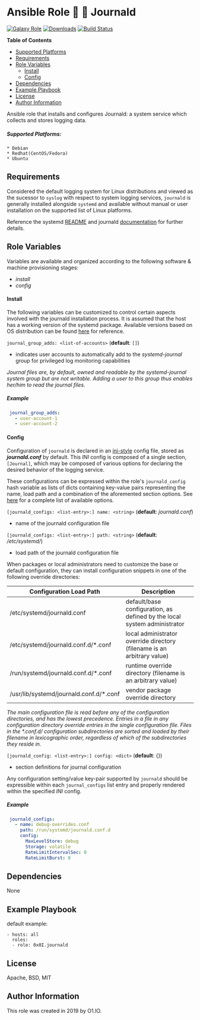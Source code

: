 Ansible Role :signal_strength: :page_with_curl: Journald
=========
[![Galaxy Role](https://img.shields.io/ansible/role/45121.svg)](https://galaxy.ansible.com/0x0I/vim)
[![Downloads](https://img.shields.io/ansible/role/d/45121.svg)](https://galaxy.ansible.com/0x0I/vim)
[![Build Status](https://travis-ci.org/0x0I/ansible-role-journald.svg?branch=master)](https://travis-ci.org/0x0I/ansible-role-journald)

**Table of Contents**
  - [Supported Platforms](#supported-platforms)
  - [Requirements](#requirements)
  - [Role Variables](#role-variables)
      - [Install](#install)
      - [Config](#config)
  - [Dependencies](#dependencies)
  - [Example Playbook](#example-playbook)
  - [License](#license)
  - [Author Information](#author-information)

Ansible role that installs and configures Journald: a system service which collects and stores logging data.

##### Supported Platforms:
```
* Debian
* Redhat(CentOS/Fedora)
* Ubuntu
```

Requirements
------------

Considered the default logging system for Linux distributions and viewed as the sucessor to `syslog` with respect to system logging services, `journald` is generally installed alongside `systemd` and available without manual or user installation on the supported list of Linux platforms.

Reference the systemd [README](https://github.com/systemd/systemd/blob/master/README) and journald [documentation](http://man7.org/linux/man-pages/man8/systemd-journald.8.html) for further details.

Role Variables
--------------
Variables are available and organized according to the following software & machine provisioning stages:
* _install_
* _config_

#### Install

The following variables can be customized to control certain aspects involved with the journald installation process. It is assumed that the host has a working version of the systemd package. Available versions based on OS distribution can be found [here](http://fr2.rpmfind.net/linux/rpm2html/search.php?query=systemd&submit=Search+...&system=&arch=) for reference.

`journal_group_adds: <list-of-accounts>` (**default**: `[]`)
- indicates user accounts to automatically add to the *systemd-journal* group for privileged log monitoring capabilities

*Journal files are, by default, owned and readable by the *systemd-journal* system group but are not writable. Adding a user to this group thus enables her/him to read the journal files.*

##### Example

 ```yaml
  journal_group_adds:
    - user-account-1
    - user-account-2
```

#### Config

Configuration of `journald` is declared in an [ini-style](https://en.wikipedia.org/wiki/INI_file) config file, stored as ***journald.conf*** by default. This *INI* config is composed of a single section, `[Journal]`, which may be composed of various options for declaring the desired behavior of the logging service.

These configurations can be expressed within the role's `journald_config` hash variable as lists of dicts containing key-value pairs representing the name, load path and a combination of the aforemented section options. See [here](http://man7.org/linux/man-pages/man5/journald.conf.5.html) for a complete list of available options.

`[journald_configs: <list-entry>:] name: <string>` (**default**: *journald.conf*)
- name of the journald configuration file

`[journald_configs: <list-entry>:] path: <string>` (**default**: */etc/systemd/*)
- load path of the journald configuration file

When packages or local administrators need to customize the base or default configuration, they can install configuration snippets in one of the following override directories:

| Configuration Load Path | Description |
| --- | --- |
| /etc/systemd/journald.conf | default/base configuration, as defined by the local system administrator |
| /etc/systemd/journald.conf.d/*.conf | local administrator override directory (filename is an arbitrary value) |
| /run/systemd/journald.conf.d/*.conf | runtime override directory (filename is an arbitrary value) |
| /usr/lib/systemd/journald.conf.d/*.conf | vendor package override directory |
 
*The main configuration file is read before any of the configuration directories, and has the lowest precedence. Entries in a file in any configuration directory override entries in the single configuration file. Files in the \*.conf.d/ configuration subdirectories are sorted and loaded by their filename in lexicographic order, regardless of which of the subdirectories they reside in.*

`[journald_config: <list-entry>:] config: <dict>` (**default**: {})
- section definitions for journal configuration

Any configuration setting/value key-pair supported by `journald` should be expressible within each `journal_configs` list entry and properly rendered within the specified *INI* config.

##### Example

 ```yaml
  journald_configs:
    - name: debug-overrides.conf
      path: /run/systemd/journald.conf.d
      config:
        MaxLevelStore: debug
        Storage: volatile
        RateLimitIntervalSec: 0
        RateLimitBurst: 0
```

Dependencies
------------

None

Example Playbook
----------------
default example:
```
- hosts: all
  roles:
  - role: 0x0I.journald
```

License
-------

Apache, BSD, MIT

Author Information
------------------

This role was created in 2019 by O1.IO.

